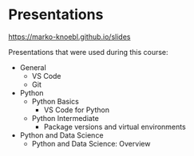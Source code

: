 # Presentations

https://marko-knoebl.github.io/slides

Presentations that were used during this course:

- General
  - VS Code
  - Git
- Python
  - Python Basics
    - VS Code for Python
  - Python Intermediate
    - Package versions and virtual environments
- Python and Data Science
  - Python and Data Science: Overview
